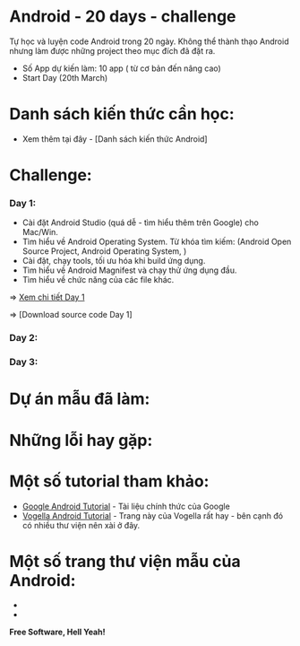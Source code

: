 # Android - 20 days - challenge
Tự học và luyện code Android trong 20 ngày. Không thể thành thạo Android nhưng làm được những project theo mục đích đã đặt ra.
+ Số App dự kiến làm: 10 app ( từ cơ bản đến nâng cao)
+ Start Day (20th March)

# Danh sách kiến thức cần học:
* Xem thêm tại đây - [Danh sách kiến thức Android]

# Challenge:
### Day 1:
* Cài đặt Android Studio (quá dễ - tìm hiểu thêm trên Google) cho Mac/Win.
* Tìm hiểu về Android Operating System.
Từ khóa tìm kiếm: (Android Open Source Project, Android Operating System, )
* Cài đặt, chạy tools, tối ưu hóa khi build ứng dụng.
* Tìm hiểu về Android Magnifest và chạy thử ứng dụng đầu.
* Tìm hiểu về chức năng của các file khác.


=> [Xem chi tiết Day 1]

=> [Download source code Day 1]
### Day 2:
### Day 3:



# Dự án mẫu đã làm:

# Những lỗi hay gặp:

# Một số tutorial tham khảo:
* [Google Android Tutorial] - Tài liệu chính thức của Google
* [Vogella Android Tutorial] - Trang này của Vogella rất hay - bên cạnh đó có nhiều thư viện nên xài ở đây.

# Một số trang thư viện mẫu của Android:
*
*

**Free Software, Hell Yeah!**

[//]: # (These are reference links used in the body of this note and get stripped out when the markdown processor does its job. There is no need to format nicely because it shouldn't be seen. Thanks SO - http://stackoverflow.com/questions/4823468/store-comments-in-markdown-syntax)
   [Google Android Tutorial]: <https://developer.android.com/training/basics/firstapp/index.html>
   [Vogella Android Tutorial]: <http://www.vogella.com/tutorials/Android/article.html>
   [Sublime Text]: <https://www.sublimetext.com/>
   [Atom]: <https://atom.io/>
  [Xem chi tiết Day 1]: <https://github.com/nvminhtu/Android_Development/blob/master/DAY1.md>
